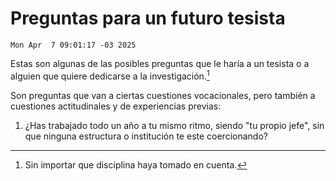 # Preguntas para un futuro tesista
`Mon Apr  7 09:01:17 -03 2025`

Estas son algunas de las posibles preguntas que le haría a un tesista
o a alguien que quiere dedicarse a la investigación.[^1]

[^1]: Sin importar que disciplina haya tomado en cuenta.

Son preguntas que van a ciertas cuestiones vocacionales,
pero también a cuestiones actitudinales y de experiencias previas:

1. ¿Has trabajado todo un año a tu mismo ritmo, siendo "tu propio jefe",
   sin que ninguna estructura o institución te este coercionando?

